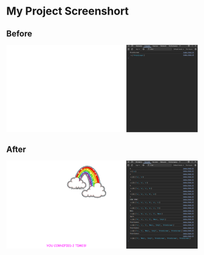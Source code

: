 # My Project Screenshort 

## Before
![image](./project-screenshorts/image1.png) 

## After 
![image](./project-screenshorts/image2.png) 